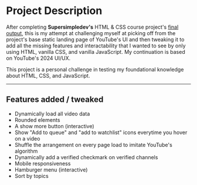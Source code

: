 # Project Description
After completing **Supersimpledev's** HTML & CSS course project's <a href="https://supersimple.dev/exercises/youtube" target="_blank">final output</a>, this is my attempt at challenging myself at picking off from the project's base static landing page of YouTube's UI and then tweaking it to add all the missing features and interactability that I wanted to see by only using HTML, vanilla CSS, and vanilla JavaScript. My continuation is based on YouTube's 2024 UI/UX.

This project is a personal challenge in testing my foundational knowledge about HTML, CSS, and JavaScript.

---

## Features added / tweaked
- Dynamically load all video data
- Rounded elements
- A show more button (interactive)
- Show "Add to queue" and "add to watchlist" icons everytime you hover on a video
- Shuffle the arrangement on every page load to imitate YouTube's algorithm
- Dynamically add a verified checkmark on verified channels
- Mobile responsiveness
- Hamburger menu (interactive)
- Sort by topics